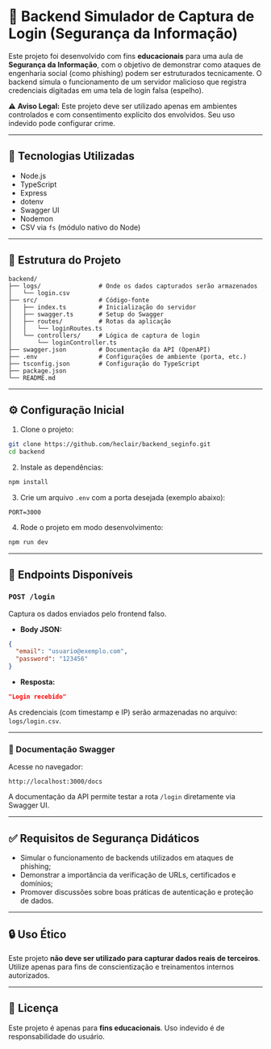 # 🔐 Backend Simulador de Captura de Login (Segurança da Informação)

Este projeto foi desenvolvido com fins **educacionais** para uma aula de **Segurança da Informação**, com o objetivo de demonstrar como ataques de engenharia social (como phishing) podem ser estruturados tecnicamente. O backend simula o funcionamento de um servidor malicioso que registra credenciais digitadas em uma tela de login falsa (espelho).

⚠️ **Aviso Legal:** Este projeto deve ser utilizado apenas em ambientes controlados e com consentimento explícito dos envolvidos. Seu uso indevido pode configurar crime.

---

## 🚀 Tecnologias Utilizadas

- Node.js
- TypeScript
- Express
- dotenv
- Swagger UI
- Nodemon
- CSV via `fs` (módulo nativo do Node)

---

## 📁 Estrutura do Projeto

```text
backend/
├── logs/                # Onde os dados capturados serão armazenados
│   └── login.csv
├── src/                 # Código-fonte
│   ├── index.ts         # Inicialização do servidor
│   ├── swagger.ts       # Setup do Swagger
│   ├── routes/          # Rotas da aplicação
│   │   └── loginRoutes.ts
│   └── controllers/     # Lógica de captura de login
│       └── loginController.ts
├── swagger.json         # Documentação da API (OpenAPI)
├── .env                 # Configurações de ambiente (porta, etc.)
├── tsconfig.json        # Configuração do TypeScript
├── package.json
└── README.md
```

---

## ⚙️ Configuração Inicial

1. Clone o projeto:

```bash
git clone https://github.com/heclair/backend_seginfo.git
cd backend
```

2. Instale as dependências:

```bash
npm install
```

3. Crie um arquivo `.env` com a porta desejada (exemplo abaixo):

```env
PORT=3000
```

4. Rode o projeto em modo desenvolvimento:

```bash
npm run dev
```

---

## 📌 Endpoints Disponíveis

### `POST /login`

Captura os dados enviados pelo frontend falso.

- **Body JSON:**

```json
{
  "email": "usuario@exemplo.com",
  "password": "123456"
}
```

- **Resposta:**

```json
"Login recebido"
```

As credenciais (com timestamp e IP) serão armazenadas no arquivo: `logs/login.csv`.

---

### 📘 Documentação Swagger

Acesse no navegador:

```
http://localhost:3000/docs
```

A documentação da API permite testar a rota `/login` diretamente via Swagger UI.

---

## ✅ Requisitos de Segurança Didáticos

- Simular o funcionamento de backends utilizados em ataques de phishing;
- Demonstrar a importância da verificação de URLs, certificados e domínios;
- Promover discussões sobre boas práticas de autenticação e proteção de dados.

---

## 🔒 Uso Ético

Este projeto **não deve ser utilizado para capturar dados reais de terceiros**. Utilize apenas para fins de conscientização e treinamentos internos autorizados.

---

## 📄 Licença

Este projeto é apenas para **fins educacionais**. Uso indevido é de responsabilidade do usuário.
